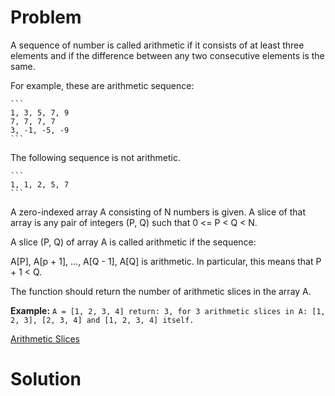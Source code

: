
# Problem

A sequence of number is called arithmetic if it consists of at least three
elements and if the difference between any two consecutive elements is the
same.

For example, these are arithmetic sequence:

    ```
    1, 3, 5, 7, 9
    7, 7, 7, 7
    3, -1, -5, -9
    ```

The following sequence is not arithmetic.

    ```
    1, 1, 2, 5, 7
    ```

A zero-indexed array A consisting of N numbers is given. A slice of that array
is any pair of integers (P, Q) such that 0 <= P < Q < N.

A slice (P, Q) of array A is called arithmetic if the sequence:

A[P], A[p + 1], ..., A[Q - 1], A[Q] is arithmetic. In particular, this means
that P + 1 < Q.

The function should return the number of arithmetic slices in the array A.

**Example:**
    ```
    A = [1, 2, 3, 4]
    return: 3, for 3 arithmetic slices in A: [1, 2, 3], [2, 3, 4] and [1, 2, 3, 4] itself.
    ```



[Arithmetic Slices](https://leetcode.com/problems/arithmetic-slices)

# Solution



